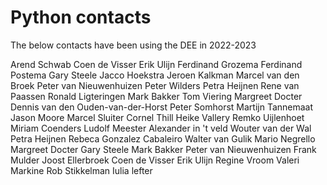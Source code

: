 # Python contacts

The below contacts have been using the DEE in 2022-2023

Arend Schwab
Coen de Visser
Erik Ulijn
Ferdinand Grozema
Ferdinand Postema
Gary Steele
Jacco Hoekstra
Jeroen Kalkman
Marcel van den Broek
Peter van Nieuwenhuizen
Peter Wilders
Petra Heijnen
Rene van Paassen
Ronald Ligteringen
Mark Bakker
Tom Viering
Margreet Docter
Dennis van den Ouden-van-der-Horst
Peter Somhorst
Martijn Tannemaat
Jason Moore
Marcel Sluiter
Cornel Thill
Heike Vallery
Remko Uijlenhoet
Miriam Coenders
Ludolf Meester
Alexander in 't veld
Wouter van der Wal
Petra Heijnen
Rebeca Gonzalez Cabaleiro
Walter van Gulik
Mario Negrello
Margreet Docter
Gary Steele
Mark Bakker
Peter van Nieuwenhuizen
Frank Mulder
Joost Ellerbroek
Coen de Visser
Erik Ulijn
Regine Vroom
Valeri Markine
Rob Stikkelman
Iulia lefter
